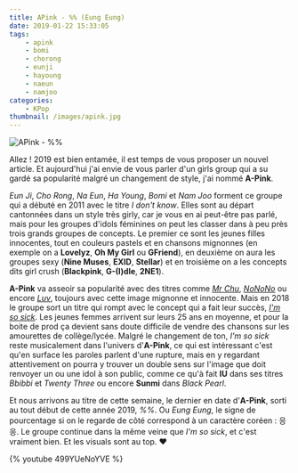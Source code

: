 ```yaml
---
title: APink - %% (Eung Eung)
date: 2019-01-22 15:33:05
tags:
    - apink
    - bomi
    - chorong
    - eunji
    - hayoung
    - naeun
    - namjoo
categories:
    - KPop
thumbnail: /images/apink.jpg
---
```


![APink - %%](/images/apink.jpg)

Allez ! 2019 est bien entamée, il est temps de vous proposer un nouvel article. Et aujourd'hui j'ai envie de vous parler d'un girls group qui a su gardé sa popularité malgré un changement de style, j'ai nommé **A-Pink**.

*Eun Ji*, *Cho Rong*, *Na Eun*, *Ha Young*, *Bomi* et *Nam Joo* forment ce groupe qui a débuté en 2011 avec le titre *I don't know*. Elles sont au départ cantonnées dans un style très girly, car je vous en ai peut-être pas parlé, mais pour les groupes d'idols féminines on peut les classer dans à peu près trois grands groupes de concepts. Le premier ce sont les jeunes filles innocentes, tout en couleurs pastels et en chansons mignonnes (en exemple on a **Lovelyz**, **Oh My Girl** ou **GFriend**), en deuxième on aura les groupes sexy (**Nine Muses**, **EXID**, **Stellar**) et en troisième on a les concepts dits girl crush (**Blackpink**, **G-(I)dle**, **2NE1**).

**A-Pink** va asseoir sa popularité avec des titres comme [*Mr Chu*](https://www.youtube.com/watch?v=K5H-GvnNz2Y), [*NoNoNo*](https://www.youtube.com/watch?v=hspqQuuuGIw) ou encore [*Luv*](https://www.youtube.com/watch?v=8dVjSvLzD1I), toujours avec cette image mignonne et innocente. Mais en 2018 le groupe sort un titre qui rompt avec le concept qui a fait leur succès, [*I'm so sick*](https://www.youtube.com/watch?v=F4oHuML9U2A). Les jeunes femmes arrivent sur leurs 25 ans en moyenne, et pour la boite de prod ça devient sans doute difficile de vendre des chansons sur les amourettes de collège/lycée. Malgré le changement de ton, *I'm so sick* reste musicalement dans l'univers d'**A-Pink**, ce qui est intéressant c'est qu'en surface les paroles parlent d'une rupture, mais en y regardant attentivement on pourra y trouver un double sens sur l'image que doit renvoyer un ou une idol à son public, comme ce qu'à fait **IU** dans ses titres *Bbibbi* et *Twenty Three* ou encore **Sunmi** dans *Black Pearl*.

Et nous arrivons au titre de cette semaine, le dernier en date d'**A-Pink**, sorti au tout début de cette année 2019, *%%*. Ou *Eung Eung*, le signe de pourcentage si on le regarde de côté correspond à un caractère coréen : 응응. Le groupe continue dans la même veine que *I'm so sick*, et c'est vraiment bien. Et les visuals sont au top. ❤

{% youtube 499YUeNoYVE %}

